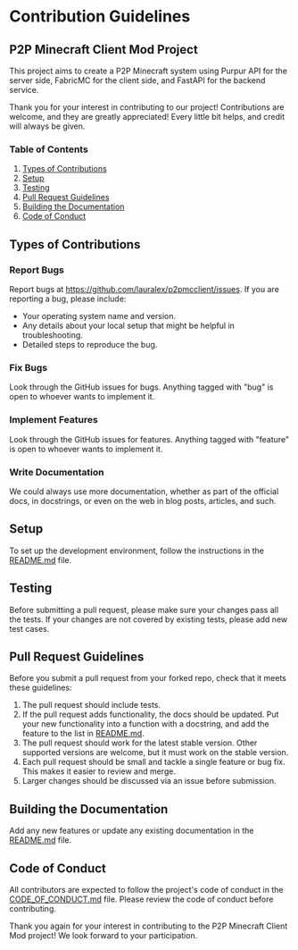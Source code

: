 # Contribution Guidelines

## P2P Minecraft Client Mod Project

This project aims to create a P2P Minecraft system using Purpur API for the server side, FabricMC for the client side, and FastAPI for the backend service.

Thank you for your interest in contributing to our project! Contributions are welcome, and they are greatly appreciated! Every little bit helps, and credit will always be given.

### Table of Contents

1. [Types of Contributions](#types-of-contributions)
2. [Setup](#setup)
3. [Testing](#testing)
4. [Pull Request Guidelines](#pull-request-guidelines)
5. [Building the Documentation](#building-the-documentation)
6. [Code of Conduct](#code-of-conduct)

## Types of Contributions

### Report Bugs

Report bugs at https://github.com/lauralex/p2pmcclient/issues. If you are reporting a bug, please include:

- Your operating system name and version.
- Any details about your local setup that might be helpful in troubleshooting.
- Detailed steps to reproduce the bug.

### Fix Bugs

Look through the GitHub issues for bugs. Anything tagged with "bug" is open to whoever wants to implement it.

### Implement Features

Look through the GitHub issues for features. Anything tagged with "feature" is open to whoever wants to implement it.

### Write Documentation

We could always use more documentation, whether as part of the official docs, in docstrings, or even on the web in blog posts, articles, and such.

## Setup

To set up the development environment, follow the instructions in the [README.md](README.md) file.

## Testing

Before submitting a pull request, please make sure your changes pass all the tests. If your changes are not covered by existing tests, please add new test cases.

## Pull Request Guidelines

Before you submit a pull request from your forked repo, check that it meets these guidelines:

1. The pull request should include tests.
2. If the pull request adds functionality, the docs should be updated. Put your new functionality into a function with a docstring, and add the feature to the list in [README.md](README.md).
3. The pull request should work for the latest stable version. Other supported versions are welcome, but it must work on the stable version.
4. Each pull request should be small and tackle a single feature or bug fix. This makes it easier to review and merge.
5. Larger changes should be discussed via an issue before submission.

## Building the Documentation

Add any new features or update any existing documentation in the [README.md](README.md) file.

## Code of Conduct

All contributors are expected to follow the project's code of conduct in the [CODE_OF_CONDUCT.md](CODE_OF_CONDUCT.md) file. Please review the code of conduct before contributing.

Thank you again for your interest in contributing to the P2P Minecraft Client Mod project! We look forward to your participation.
